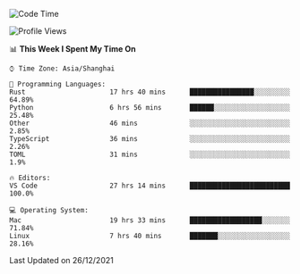 <!--START_SECTION:waka-->
![Code Time](http://img.shields.io/badge/Code%20Time-856%20hrs-blue)

![Profile Views](http://img.shields.io/badge/Profile%20Views-1-blue)

📊 **This Week I Spent My Time On** 

```text
⌚︎ Time Zone: Asia/Shanghai

💬 Programming Languages: 
Rust                     17 hrs 40 mins      ████████████████░░░░░░░░░   64.89% 
Python                   6 hrs 56 mins       ██████░░░░░░░░░░░░░░░░░░░   25.48% 
Other                    46 mins             ░░░░░░░░░░░░░░░░░░░░░░░░░   2.85% 
TypeScript               36 mins             ░░░░░░░░░░░░░░░░░░░░░░░░░   2.26% 
TOML                     31 mins             ░░░░░░░░░░░░░░░░░░░░░░░░░   1.9%

🔥 Editors: 
VS Code                  27 hrs 14 mins      █████████████████████████   100.0%

💻 Operating System: 
Mac                      19 hrs 33 mins      ██████████████████░░░░░░░   71.84% 
Linux                    7 hrs 40 mins       ███████░░░░░░░░░░░░░░░░░░   28.16%

```


 Last Updated on 26/12/2021
<!--END_SECTION:waka-->
